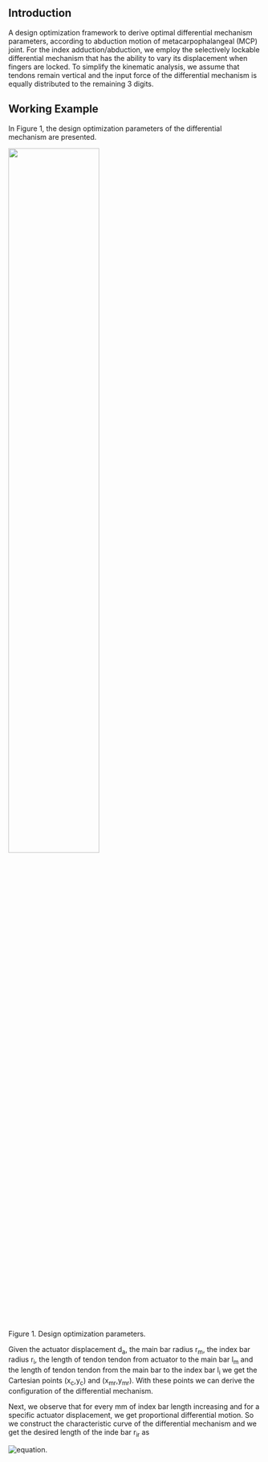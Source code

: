 ## Introduction

A design optimization framework to derive optimal differential mechanism parameters, according to abduction motion of metacarpophalangeal (MCP) joint. For the index adduction/abduction, we employ the selectively lockable differential mechanism that has the ability to vary its displacement when fingers are locked. To simplify the kinematic analysis, we assume that tendons remain vertical and the input force of the differential mechanism is equally distributed to the remaining 3 digits.

## Working Example

In Figure 1, the design optimization parameters of the differential mechanism are presented.

<img src="https://github.com/OpenBionics/Anthropomorphic-Robot-Hands/blob/master/Media/whiffletreeOptimization.png" width="60%" height="60%" />

Figure 1. Design optimization parameters.

Given the actuator displacement d<sub>a</sub>, the main bar radius r<sub>m</sub>, the index bar radius r<sub>i</sub>, the length of tendon tendon from actuator to the main bar l<sub>m</sub> and the length of tendon tendon from the main bar to the index bar l<sub>i</sub> we get the Cartesian points (x<sub>c</sub>,y<sub>c</sub>) and (x<sub>mr</sub>,y<sub>mr</sub>). With these points we can derive the configuration of the differential mechanism. 

Next, we observe that for every mm of index bar length increasing and for a specific actuator displacement, we get proportional differential motion. So we construct the characteristic curve of the differential mechanism and we get the desired length of the inde bar r<sub>ir</sub> as 

![equation](https://github.com/OpenBionics/Anthropomorphic-Robot-Hands/blob/master/Media/equation1.png).

